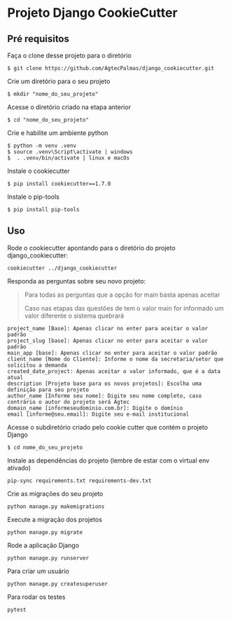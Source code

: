 # Projeto Django CookieCutter 

## Pré requisitos

Faça o clone desse projeto para o diretório

    $ git clone https://github.com/AgtecPalmas/django_cookiecutter.git

Crie um diretório para o seu projeto

    $ mkdir "nome_do_seu_projeto"

Acesse o diretório criado na etapa anterior

    $ cd "nome_do_seu_projeto" 

Crie e habilite um ambiente python
    
    $ python -m venv .venv
    $ source .venv\Script\activate | windows
    $  . .venv/bin/activate | linux e macOs

Instale o cookiecutter

    $ pip install cookiecutter==1.7.0

Instale o pip-tools

    $ pip install pip-tools

## Uso

Rode o cookiecutter apontando para o diretório do projeto django_cookiecutter:

    cookiecutter ../django_cookiecutter

Responda as perguntas sobre seu novo projeto:
> Para todas as perguntas que a opção for main basta apenas aceitar
> 
> Caso nas etapas das questões de tem o valor main for informado um valor diferente o sistema quebrará 

    project_name [Base]: Apenas clicar no enter para aceitar o valor padrão
    project_slug [base]: Apenas clicar no enter para aceitar o valor padrão
    main_app [base]: Apenas clicar no enter para aceitar o valor padrão
    client_name [Nome do Cliente]: Informe o nome da secretaria/setor que solicitou a demanda
    created_date_project: Apenas aceitar o valor informado, que é a data atual
    description [Projeto base para os novos projetos]: Escolha uma definição para seu projeto
    author_name [Informe seu nome]: Digite seu nome completo, caso contrário o autor do projeto será Agtec
    domain_name [informeseudominio.com.br]: Digite o domínio 
    email [informe@seu.email]: Digite seu e-mail institucional

Acesse o subdiretório criado pelo cookie cutter que contém o projeto Django

    $ cd nome_do_seu_projeto

Instale as dependências do projeto (lembre de estar com o virtual env ativado)

    pip-sync requirements.txt requirements-dev.txt

Crie as migrações do seu projeto

    python manage.py makemigrations

Execute a migração dos projetos

    python manage.py migrate

Rode a aplicação Django

    python manage.py runserver

Para criar um usuário

    python manage.py createsuperuser

Para rodar os testes

    pytest